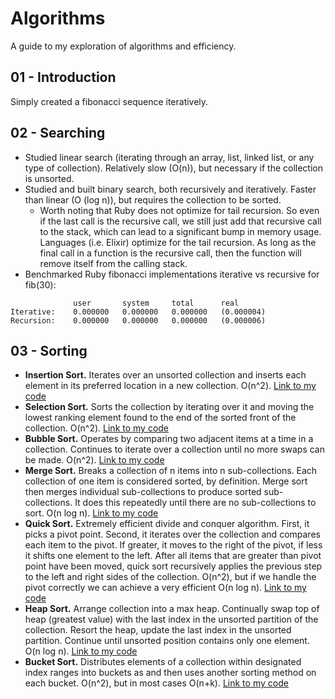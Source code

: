 # Algorithms

A guide to my exploration of algorithms and efficiency.

## 01 - Introduction

Simply created a fibonacci sequence iteratively.

## 02 - Searching

- Studied linear search (iterating through an array, list, linked list, or any type of collection). Relatively slow (O(n)), but necessary if the collection is unsorted.
- Studied and built binary search, both recursively and iteratively. Faster than linear (O (log n)), but requires the collection to be sorted.
  - Worth noting that Ruby does not optimize for tail recursion. So even if the last call is the recursive call, we still just add that recursive call to the stack, which can lead to a significant bump in memory usage. Languages (i.e. Elixir) optimize for the tail recursion. As long as the final call in a function is the recursive call, then the function will remove itself from the calling stack.
- Benchmarked Ruby fibonacci implementations iterative vs recursive for fib(30):
```
              user       system     total      real
Iterative:    0.000000   0.000000   0.000000   (0.000004)
Recursion:    0.000000   0.000000   0.000000   (0.000006)
```

## 03 - Sorting

- **Insertion Sort.** Iterates over an unsorted collection and inserts each element in its preferred location in a new collection. O(n^2). [Link to my code](https://github.com/davelively14/bloc-algorithms/blob/master/03_sorting/insertion_sort.rb)
- **Selection Sort.** Sorts the collection by iterating over it and moving the lowest ranking element found to the end of the sorted front of the collection. O(n^2). [Link to my code](https://github.com/davelively14/bloc-algorithms/blob/master/03_sorting/selection_sort.rb)
- **Bubble Sort.** Operates by comparing two adjacent items at a time in a collection. Continues to iterate over a collection until no more swaps can be made. O(n^2). [Link to my code](https://github.com/davelively14/bloc-algorithms/blob/master/03_sorting/bubble_sort.rb)
- **Merge Sort.** Breaks a collection of n items into n sub-collections. Each collection of one item is considered sorted, by definition. Merge sort then merges individual sub-collections to produce sorted sub-collections. It does this repeatedly until there are no sub-collections to sort. O(n log n). [Link to my code](https://github.com/davelively14/bloc-algorithms/blob/master/03_sorting/merge_sort.rb)
- **Quick Sort.** Extremely efficient divide and conquer algorithm. First, it picks a pivot point. Second, it iterates over the collection and compares each item to the pivot. If greater, it moves to the right of the pivot, if less it shifts one element to the left. After all items that are greater than pivot point have been moved, quick sort recursively applies the previous step to the left and right sides of the collection. O(n^2), but if we handle the pivot correctly we can achieve a very efficient O(n log n). [Link to my code](https://github.com/davelively14/bloc-algorithms/blob/master/03_sorting/quick_sort.rb)
- **Heap Sort.** Arrange collection into a max heap. Continually swap top of heap (greatest value) with the last index in the unsorted partition of the collection. Resort the heap, update the last index in the unsorted partition. Continue until unsorted position contains only one element. O(n log n). [Link to my code](https://github.com/davelively14/bloc-algorithms/blob/master/03_sorting/heap_sort.rb)
- **Bucket Sort.** Distributes elements of a collection within designated index ranges into buckets as and then uses another sorting method on each bucket. O(n^2), but in most cases O(n+k). [Link to my code](https://github.com/davelively14/bloc-algorithms/blob/master/03_sorting/bucket_sort.rb)
